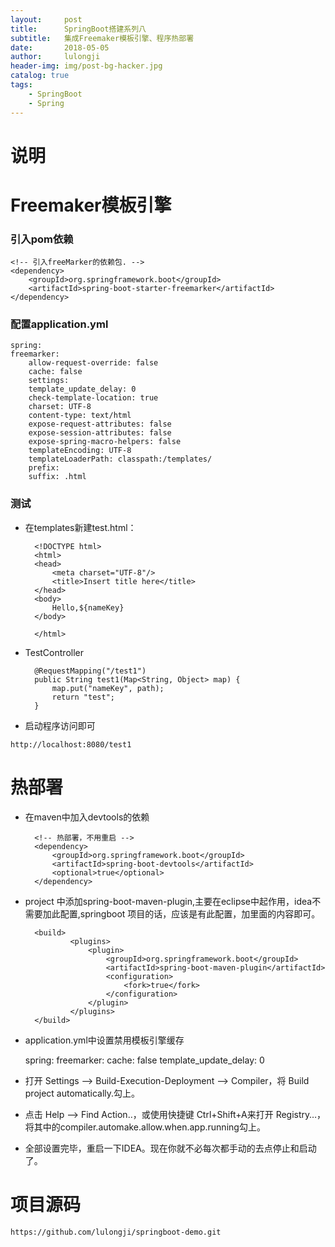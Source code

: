 ```yaml
---
layout:     post
title:      SpringBoot搭建系列八
subtitle:   集成Freemaker模板引擎、程序热部署
date:       2018-05-05
author:     lulongji
header-img: img/post-bg-hacker.jpg
catalog: true
tags:
    - SpringBoot
    - Spring
---
```


# 说明

# Freemaker模板引擎

### 引入pom依赖

    <!-- 引入freeMarker的依赖包. -->
    <dependency>
        <groupId>org.springframework.boot</groupId>
        <artifactId>spring-boot-starter-freemarker</artifactId>
    </dependency>    

### 配置application.yml

    spring:
    freemarker:
        allow-request-override: false
        cache: false
        settings:
        template_update_delay: 0
        check-template-location: true
        charset: UTF-8
        content-type: text/html
        expose-request-attributes: false
        expose-session-attributes: false
        expose-spring-macro-helpers: false
        templateEncoding: UTF-8
        templateLoaderPath: classpath:/templates/
        prefix:
        suffix: .html

### 测试

- 在templates新建test.html：

        <!DOCTYPE html>
        <html>
        <head>
            <meta charset="UTF-8"/>
            <title>Insert title here</title>
        </head>
        <body>
            Hello,${nameKey}
        </body>

        </html>


- TestController

        @RequestMapping("/test1")
        public String test1(Map<String, Object> map) {
            map.put("nameKey", path);
            return "test";
        }


- 启动程序访问即可

```http://localhost:8080/test1```


# 热部署
- 在maven中加入devtools的依赖

        <!-- 热部署，不用重启 -->
        <dependency>
            <groupId>org.springframework.boot</groupId>
            <artifactId>spring-boot-devtools</artifactId>
            <optional>true</optional>
        </dependency>

- project 中添加spring-boot-maven-plugin,主要在eclipse中起作用，idea不需要加此配置,springboot 项目的话，应该是有此配置，加里面的内容即可。

        <build>
                <plugins>
                    <plugin>
                        <groupId>org.springframework.boot</groupId>
                        <artifactId>spring-boot-maven-plugin</artifactId>
                        <configuration>
                            <fork>true</fork>
                        </configuration>
                    </plugin>
                </plugins>
        </build>

- application.yml中设置禁用模板引擎缓存

    spring:
        freemarker:
            cache: false
            template_update_delay: 0

- 打开 Settings –> Build-Execution-Deployment –> Compiler，将 Build project automatically.勾上。

- 点击 Help –> Find Action..，或使用快捷键 Ctrl+Shift+A来打开 Registry…，将其中的compiler.automake.allow.when.app.running勾上。

- 全部设置完毕，重启一下IDEA。现在你就不必每次都手动的去点停止和启动了。


# 项目源码
```https://github.com/lulongji/springboot-demo.git```
